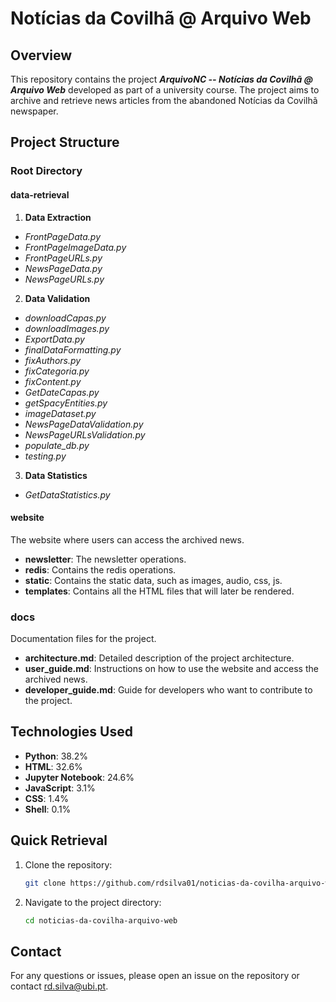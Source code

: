 # Notícias da Covilhã @ Arquivo Web

## Overview

This repository contains the project ***ArquivoNC -- Notícias da Covilhã @ Arquivo Web*** developed as part of a university course. The project aims to archive and retrieve news articles from the abandoned Notícias da Covilhã newspaper.

## Project Structure

### Root Directory
#### data-retrieval
1. **Data Extraction**
-  *FrontPageData.py*
-  *FrontPageImageData.py*
-  *FrontPageURLs.py*
-  *NewsPageData.py*
-  *NewsPageURLs.py*
  
2. **Data Validation**
- *downloadCapas.py*
- *downloadImages.py*
- *ExportData.py*
- *finalDataFormatting.py*
- *fixAuthors.py*
- *fixCategoria.py*
- *fixContent.py*
- *GetDateCapas.py*
- *getSpacyEntities.py*
- *imageDataset.py*
- *NewsPageDataValidation.py*
- *NewsPageURLsValidation.py*
- *populate_db.py*
- *testing.py*

3. **Data Statistics**
- *GetDataStatistics.py*

#### website
The website where users can access the archived news.
- **newsletter**: The newsletter operations.
- **redis**: Contains the redis operations.
- **static**: Contains the static data, such as images, audio, css, js.
- **templates**: Contains all the HTML files that will later be rendered.

### docs
Documentation files for the project.
- **architecture.md**: Detailed description of the project architecture.
- **user_guide.md**: Instructions on how to use the website and access the archived news.
- **developer_guide.md**: Guide for developers who want to contribute to the project.

## Technologies Used

- **Python**: 38.2%
- **HTML**: 32.6%
- **Jupyter Notebook**: 24.6%
- **JavaScript**: 3.1%
- **CSS**: 1.4%
- **Shell**: 0.1%

## Quick Retrieval
1. Clone the repository: 
   ```bash
   git clone https://github.com/rdsilva01/noticias-da-covilha-arquivo-web.git
   ```

2. Navigate to the project directory:
   ```bash
   cd noticias-da-covilha-arquivo-web
   ```

## Contact

For any questions or issues, please open an issue on the repository or contact rd.silva@ubi.pt.
